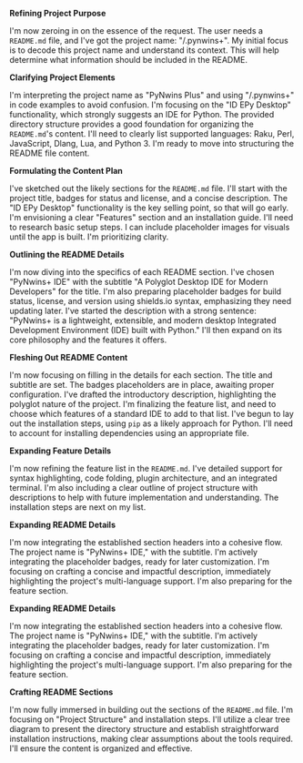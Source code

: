 **Refining Project Purpose**

I'm now zeroing in on the essence of the request. The user needs a `README.md` file, and I've got the project name: "/.pynwins+". My initial focus is to decode this project name and understand its context. This will help determine what information should be included in the README.


**Clarifying Project Elements**

I'm interpreting the project name as "PyNwins Plus" and using "/.pynwins+" in code examples to avoid confusion. I'm focusing on the "ID EPy Desktop" functionality, which strongly suggests an IDE for Python.  The provided directory structure provides a good foundation for organizing the `README.md`'s content. I'll need to clearly list supported languages: Raku, Perl, JavaScript, Dlang, Lua, and Python 3. I'm ready to move into structuring the README file content.


**Formulating the Content Plan**

I've sketched out the likely sections for the `README.md` file.  I'll start with the project title, badges for status and license, and a concise description. The "ID EPy Desktop" functionality is the key selling point, so that will go early.  I'm envisioning a clear "Features" section and an installation guide. I'll need to research basic setup steps. I can include placeholder images for visuals until the app is built. I'm prioritizing clarity.


**Outlining the README Details**

I'm now diving into the specifics of each README section. I've chosen "PyNwins+ IDE" with the subtitle "A Polyglot Desktop IDE for Modern Developers" for the title. I'm also preparing placeholder badges for build status, license, and version using shields.io syntax, emphasizing they need updating later. I've started the description with a strong sentence: "PyNwins+ is a lightweight, extensible, and modern desktop Integrated Development Environment (IDE) built with Python." I'll then expand on its core philosophy and the features it offers.


**Fleshing Out README Content**

I'm now focusing on filling in the details for each section. The title and subtitle are set. The badges placeholders are in place, awaiting proper configuration. I've drafted the introductory description, highlighting the polyglot nature of the project. I'm finalizing the feature list, and need to choose which features of a standard IDE to add to that list. I've begun to lay out the installation steps, using `pip` as a likely approach for Python. I'll need to account for installing dependencies using an appropriate file.


**Expanding Feature Details**

I'm now refining the feature list in the `README.md`. I've detailed support for syntax highlighting, code folding, plugin architecture, and an integrated terminal. I'm also including a clear outline of project structure with descriptions to help with future implementation and understanding. The installation steps are next on my list.


**Expanding README Details**

I'm now integrating the established section headers into a cohesive flow.  The project name is "PyNwins+ IDE," with the subtitle. I'm actively integrating the placeholder badges, ready for later customization. I'm focusing on crafting a concise and impactful description, immediately highlighting the project's multi-language support. I'm also preparing for the feature section.


**Expanding README Details**

I'm now integrating the established section headers into a cohesive flow. The project name is "PyNwins+ IDE," with the subtitle. I'm actively integrating the placeholder badges, ready for later customization. I'm focusing on crafting a concise and impactful description, immediately highlighting the project's multi-language support. I'm also preparing for the feature section.


**Crafting README Sections**

I'm now fully immersed in building out the sections of the `README.md` file. I'm focusing on "Project Structure" and installation steps. I'll utilize a clear tree diagram to present the directory structure and establish straightforward installation instructions, making clear assumptions about the tools required. I'll ensure the content is organized and effective.


